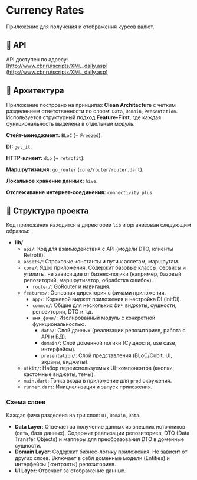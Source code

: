 # Currency Rates

Приложение для получения и отображения курсов валют.

## 🔗 API

API доступен по адресу:  
[http://www.cbr.ru/scripts/XML_daily.asp](http://www.cbr.ru/scripts/XML_daily.asp)

## 🧱 Архитектура

Приложение построено на принципах **Clean Architecture** с четким разделением ответственности по слоям: `Data`, `Domain`, `Presentation`.  
Используется структурный подход **Feature-First**, где каждая функциональность выделена в отдельный модуль.

**Стейт-менеджмент:** `BLoC` (+ `Freezed`).

**DI:** `get_it`.

**HTTP-клиент:** `dio` (+ `retrofit`).

**Маршрутизация:** `go_router` (`core/router/router.dart`).

**Локальное хранение данных:** `hive`.

**Отслеживание интернет-соединения:** `connectivity_plus`.

## 📁 Структура проекта

Код приложения находится в директории `lib` и организован следующим образом:

- **lib/**
  - `api/`: Код для взаимодействия с API (модели DTO, клиенты Retrofit).
  - `assets/`: Строковые константы и пути к ассетам, маршрутам.
  - `core/`: Ядро приложения. Содержит базовые классы, сервисы и утилиты, не зависящие от бизнес-логики (например, базовый репозиторий, маршрутизатор, обработка ошибок).
	- `router/`: GoRouter и навигация.
  - `features/`: Основная директория с фичами приложения.
    - `app/`: Корневой виджет приложения и настройка DI (initDi).
    - `common/`: Общие для нескольких фич виджеты, сущности, репозитории, DTO и т.д.
    - `имя_фичи/`: Изолированный модуль с конкретной функциональностью.
      - `data/`: Слой данных (реализации репозиториев, работа с API и БД).
      - `domain/`: Слой доменной логики (Сущности, use case, интерфейсы).
      - `presentation/`: Слой представления (BLoC/Cubit, UI, экраны, виджеты).
  - `uikit/`: Набор переиспользуемых UI-компонентов (кнопки, кастомные виджеты, темы).
  - `main.dart`: Точка входа в приложение для `prod` окружения.
  - `runner.dart`: Инициализация и запуск приложения.

### Схема слоев

Каждая фича разделена на три слоя: `UI`, `Domain`, `Data`.

- **Data Layer**: Отвечает за получение данных из внешних источников (сеть, база данных). Содержит реализации репозиториев, DTO (Data Transfer Objects) и мапперы для преобразования DTO в доменные сущности.
- **Domain Layer**: Содержит бизнес-логику приложения. Не зависит от других слоев. Включает в себя доменные модели (Entities) и интерфейсы (контракты) репозиториев.
- **UI Layer**: Отвечает за отображение данных.